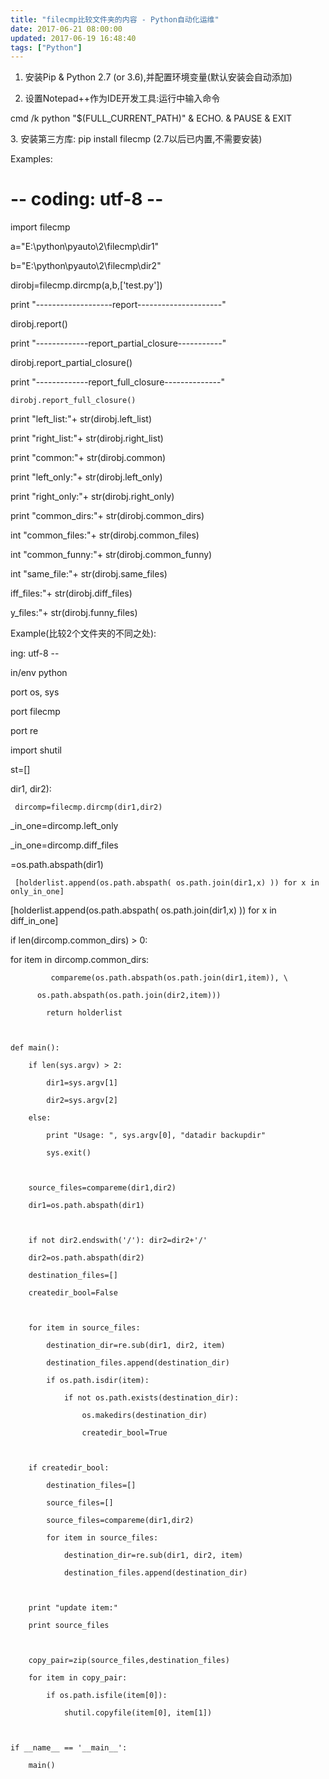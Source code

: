 ```yaml
---
title: "filecmp比较文件夹的内容 - Python自动化运维"
date: 2017-06-21 08:00:00
updated: 2017-06-19 16:48:40
tags: ["Python"]
---
```

  1. 安装Pip & Python 2.7 (or 3.6),并配置环境变量(默认安装会自动添加)

  2. 设置Notepad++作为IDE开发工具:运行中输入命令 
 
 
 cmd /k python "$(FULL_CURRENT_PATH)" & ECHO. & PAUSE & EXIT

3\. 安装第三方库: pip install filecmp (2.7以后已内置,不需要安装)

  

Examples:

 
 
 # -- coding: utf-8 --

 import filecmp

 

 a="E:\\python\\pyauto\\2\\filecmp\\dir1"

 b="E:\\python\\pyauto\\2\\filecmp\\dir2"

 

 dirobj=filecmp.dircmp(a,b,['test.py'])

 

 print "-------------------report---------------------"

 dirobj.report()

 print "-------------report_partial_closure-----------"

 dirobj.report_partial_closure()

 print "-------------report_full_closure--------------"

    dirobj.report_full_closure()

    

 print "left_list:"+ str(dirobj.left_list)

 print "right_list:"+ str(dirobj.right_list)

 print "common:"+ str(dirobj.common)

 print "left_only:"+ str(dirobj.left_only)

 print "right_only:"+ str(dirobj.right_only)

 print "common_dirs:"+ str(dirobj.common_dirs)

int "common_files:"+ str(dirobj.common_files)

int "common_funny:"+ str(dirobj.common_funny)

int "same_file:"+ str(dirobj.same_files)

iff_files:"+ str(dirobj.diff_files)

y_files:"+ str(dirobj.funny_files)

 Example(比较2个文件夹的不同之处):



ing: utf-8 --

in/env python

  

port os, sys

port filecmp

port re

 import shutil

st=[]



dir1, dir2):

     dircomp=filecmp.dircmp(dir1,dir2)

_in_one=dircomp.left_only

_in_one=dircomp.diff_files

=os.path.abspath(dir1)

     [holderlist.append(os.path.abspath( os.path.join(dir1,x) )) for x in only_in_one]

  [holderlist.append(os.path.abspath( os.path.join(dir1,x) )) for x in diff_in_one]

  if len(dircomp.common_dirs) > 0:

for item in dircomp.common_dirs:

             compareme(os.path.abspath(os.path.join(dir1,item)), \

          os.path.abspath(os.path.join(dir2,item)))

            return holderlist

    

    def main():

        if len(sys.argv) > 2:

            dir1=sys.argv[1]

            dir2=sys.argv[2]

        else:

            print "Usage: ", sys.argv[0], "datadir backupdir"

            sys.exit()

     

        source_files=compareme(dir1,dir2)

        dir1=os.path.abspath(dir1)

    

        if not dir2.endswith('/'): dir2=dir2+'/'

        dir2=os.path.abspath(dir2)

        destination_files=[]

        createdir_bool=False

    

        for item in source_files:

            destination_dir=re.sub(dir1, dir2, item)

            destination_files.append(destination_dir)

            if os.path.isdir(item):

                if not os.path.exists(destination_dir):

                    os.makedirs(destination_dir)

                    createdir_bool=True

    

        if createdir_bool:

            destination_files=[]

            source_files=[]

            source_files=compareme(dir1,dir2)

            for item in source_files:

                destination_dir=re.sub(dir1, dir2, item)

                destination_files.append(destination_dir)

    

        print "update item:"

        print source_files 

    

        copy_pair=zip(source_files,destination_files)

        for item in copy_pair:

            if os.path.isfile(item[0]):

                shutil.copyfile(item[0], item[1])

     

    if __name__ == '__main__':

        main()

  

